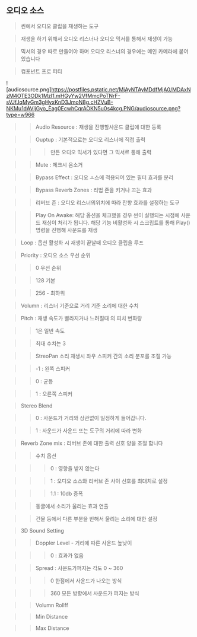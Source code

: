 ## 오디오 소스

> 씬에서 오디오 클립을 재생하는 도구

>재생을 하기 위해서 오디오 리스너나 오디오 믹서를 통해서 재생이 가능

>믹서의 경우 따로 만들어야 하며 오디오 리스너의 경우에는 메인 카메라에 붙어 있습니다

>컴포넌트 프로 퍼티

![audiosource.png]https://postfiles.pstatic.net/MjAyNTAyMDdfMjA0/MDAxNzM4OTE3ODk1MzI1.mHGyYw2VfMmcPoTNrF-sVJfJqMyGm3gHyxKnD3JmoN8g.cHZVuB-NKMu1dAVljGyo_Eag0EcwhCqrAOKN5u0s4kcg.PNG/audiosource.png?type=w966

>>Audio Resource : 재생을 진행할사운드 클립에 대한 등록

>>Ouptup : 기본적으로는 오디오 리스너에 직접 출력

>>>만든 오디오 믹서가 있다면 그 믹서르 통해 출력

>>Mute : 체크시 음소거

>>Bypass Effect : 오디오 ㅗ스에 적용되어 있는 필터 효과를 분리

>>Bypass Reverb Zones : 리법 존을 키거나 끄는 효과

>>리버브 존 : 오디오 리스너의위치에 따라 잔향 효과를 설정하는 도구

>>Play On Awake: 해당 옵션을 체크했을 경우 씬이 실행되는 시점에 사운드 재싱이 처리가 됩니다. 해당 기능 비활성화 시 스크립트를 통해 Play() 명령을 진행해 사운드를 재생

>Loop : 옵션 활성화 시 재생이 끝날때 오디오 클립을 루프

>Priority : 오디오 소스 우선 순위

>>0 우선 순위

>>128 기본

>>256 - 최하위

>Volumn : 리스너 기준으로 거리 기준 소리에 대한 수치

>Pitch : 재생 속도가 빨라지거나 느려질때 의 피치 변화량

>>1은 일반 속도

>>최대 수치는 3

>>StreoPan 소리 재생시 좌우 스피커 간의 소리 분포를 조절 가능

>>-1 : 왼쪽 스피커

>>0 : 균등

>>1 : 오른쪽 스피커

>Stereo Blend

>>0 : 사운드가 거리와 상관없이 일정하게 들어갑니다.

>>1 : 사운드가 사운드 또는 도구의 거리에 따라 변화

>Reverb Zone mix : 리버브 존에 대한 출력 신호 양을 조절 합니다

>>수치 옵션

>>>0 : 영향을 받지 않는다

>>>1 : 오디오 소스와 리버브 존 사이 신호를 최대치로 설정

>>>1.1 : 10db 증폭

>>동굴에서 소리가 울리는 효과 연출

>>건물 등에서 다른 부분을 반해서 울리는 소리에 대한 설정

>3D Sound Setting

>>Doppler Level - 거리에 따른 사운드 높낮이

>>>0 : 효과가 없음

>>Spread : 사운드가퍼지는 각도 0 ~ 360

>>>0 한점에서 사운드가 나오는 방식

>>>360 모든 방향에서 사운드가 퍼지는 방식

>>Volumn Rollff

>>Min Distance

>>Max Distance
